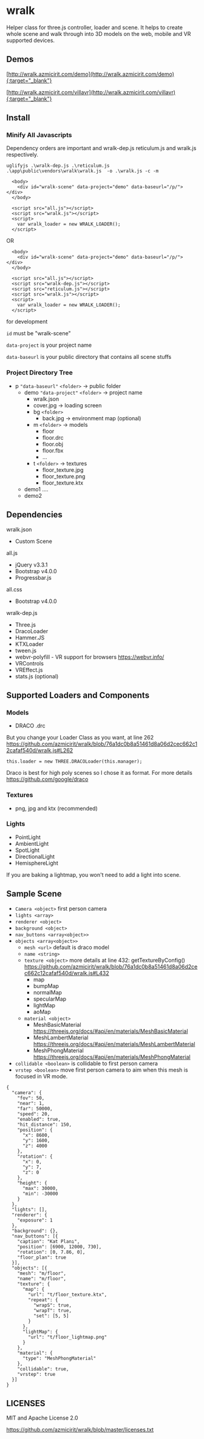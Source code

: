 # wralk
Helper class for three.js controller, loader and scene. It helps to create whole scene and walk through into 3D models on the web, mobile and VR supported devices.

## Demos

[http://wralk.azmicirit.com/demo](http://wralk.azmicirit.com/demo){:target="_blank"}

[http://wralk.azmicirit.com/villavr](http://wralk.azmicirit.com/villavr){:target="_blank"}

## Install

### Minify All Javascripts

Dependency orders are important and wralk-dep.js reticulum.js and wralk.js respectively.

` uglifyjs .\wralk-dep.js .\reticulum.js .\app\public\vendors\wralk\wralk.js  -o .\wralk.js -c -m `
``` 
  <body>
    <div id="wralk-scene" data-project="demo" data-baseurl="/p/"></div>
  </body>

  <script src="all.js"></script> 
  <script src="wralk.js"></script> 
  <script>
    var wralk_loader = new WRALK_LOADER(); 
  </script>
 ```

OR

``` 
  <body>
    <div id="wralk-scene" data-project="demo" data-baseurl="/p/"></div>
  </body>

  <script src="all.js"></script> 
  <script src="wralk-dep.js"></script> 
  <script src="reticulum.js"></script> 
  <script src="wralk.js"></script> 
  <script>
    var wralk_loader = new WRALK_LOADER(); 
  </script>
 ```
 for development

`id` must be "wralk-scene"

`data-project` is your project name

`data-baseurl` is your public directory that contains all scene stuffs

### Project Directory Tree

- p `"data-baseurl"` `<folder>` -> public folder
  - demo `"data-project"` `<folder>` -> project name
      - wralk.json
      - cover.jpg -> loading screen
      - bg `<folder>`
          - back.jpg -> environment map (optional)
      - m `<folder>` -> models
        - floor
        - floor.drc
        - floor.obj
        - floor.fbx
        - ...
      - t `<folder>` -> textures
        - floor_texture.jpg
        - floor_texture.png
        - floor_texture.ktx
  - demo1
  ....
  - demo2

## Dependencies

wralk.json

 - Custom Scene 

all.js
 - jQuery v3.3.1 
 - Bootstrap v4.0.0 
 - Progressbar.js

all.css
 - Bootstrap v4.0.0

 wralk-dep.js

 - Three.js
 - DracoLoader
 - Hammer.JS
 - KTXLoader
 - tween.js
 - webvr-polyfill - VR support for browsers https://webvr.info/
 - VRControls
 - VREffect.js
 - stats.js (optional)

## Supported Loaders and Components

### Models
- DRACO .drc

But you change your Loader Class as you want, at line 262
https://github.com/azmicirit/wralk/blob/76a1dc0b8a51461d8a06d2cec662c12cafaf540d/wralk.js#L262

``` this.loader = new THREE.DRACOLoader(this.manager); ```

Draco is best for high poly scenes so I chose it as format. For more details https://github.com/google/draco

### Textures
- png, jpg and ktx (recommended)

### Lights
- PointLight
- AmbientLight
- SpotLight
- DirectionalLight
- HemisphereLight

If you are baking a lightmap, you won't need to add a light into scene.

## Sample Scene

 - `Camera <object>` first person camera
 - `lights <array>`
 - `renderer <object>`
 - `background <object>`
 - `nav_buttons <array<object>>`
 - `objects <array<object>>`
    - `mesh <url>` default is draco model
    - `name <string>`
    - `texture <object>` more details at line 432: getTextureByConfig() https://github.com/azmicirit/wralk/blob/76a1dc0b8a51461d8a06d2cec662c12cafaf540d/wralk.js#L432
      - map
      - bumpMap
      - normalMap
      - specularMap
      - lightMap
      - aoMap
    - `material <object>`
      - MeshBasicMaterial https://threejs.org/docs/#api/en/materials/MeshBasicMaterial
      - MeshLambertMaterial https://threejs.org/docs/#api/en/materials/MeshLambertMaterial
      - MeshPhongMaterial https://threejs.org/docs/#api/en/materials/MeshPhongMaterial
  - `collidable <boolean>` is collidable to first person camera
  - `vrstep <boolean>` move first person camera to aim when this mesh is focused in VR mode.
``` 
{
  "camera": {
    "fov": 50,
    "near": 1,
    "far": 50000,
    "speed": 20,
    "enabled": true,
    "hit_distance": 150,
    "position": {
      "x": 8600,
      "y": 1600,
      "z": 4000
    },
    "rotation": {
      "x": 0,
      "y": 7,
      "z": 0
    },
    "height": {
      "max": 30000,
      "min": -30000
    }
  },
  "lights": [],
  "renderer": {
    "exposure": 1
  },
  "background": {},
  "nav_buttons": [{
    "caption": "Kat Planı",
    "position": [6900, 12000, 730],
    "rotation": [0, 7.86, 0],
    "floor_plan": true
  }],
  "objects": [{
    "mesh": "m/floor",
    "name": "m/floor",
    "texture": {
      "map": {
        "url": "t/floor_texture.ktx",
        "repeat": {
          "wrapS": true,
          "wrapT": true,
          "set": [5, 5]
        }
      },
      "lightMap": {
        "url": "t/floor_lightmap.png"
      }
    },
    "material": {
      "type": "MeshPhongMaterial"
    },
    "collidable": true,
    "vrstep": true
  }]
}
```

## LICENSES

MIT and Apache License 2.0

https://github.com/azmicirit/wralk/blob/master/licenses.txt
